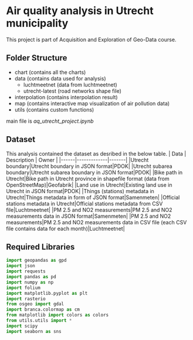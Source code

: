 # Air quality analysis in Utrecht municipality
This project is part of Acquisition and Exploration of Geo-Data course.

## Folder Structure
* chart (contains all the charts)
* data (contains data used for analysis)
    * luchtmeetnet (data from luchtmeetnet)
    * utrecht-latest (road networks shape file)
* interpolation (contains interpolation result)
* map (contains interactive map visualization of air pollution data)
* utils (contains custom functions)

main file is *aq_utrecht_project.ipynb*

## Dataset
This analysis contained the dataset as desribed in the below table.
| Data | Description | Owner |
|------|-------------|-------|
|Utrecht boundary|Utrecht boundary in JSON format|PDOK|
|Utrecht subarea boundary|Utrecht subarea boundary in JSON format|PDOK|
|Bike path in Utrecht|Bike path in Utrecht province in shapefile format (data from OpenStreetMap)|Geofabrik|
|Land use in Utrecht|Existing land use in Utrecht in JSON format|PDOK|
|Things (stations) metadata in Utrecht|Things metadata in form of JSON format|Samenmeten|
|Official stations metadata in Utrecht|Official stations metadata from CSV file|Luchtmeetnet|
|PM 2.5 and NO2 measurements|PM 2.5 and NO2 measurements data in JSON format|Samenmeten|
|PM 2.5 and NO2 measurements|PM 2.5 and NO2 measurements data in CSV file (each CSV file contains data for each month)|Luchtmeetnet|

## Required Libraries
``` python
import geopandas as gpd
import json 
import requests
import pandas as pd
import numpy as np
import folium
import matplotlib.pyplot as plt
import rasterio
from osgeo import gdal
import branca.colormap as cm
from matplotlib import colors as colors
from utils.utils import *
import scipy
import seaborn as sns
```